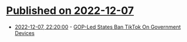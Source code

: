 # [Published on 2022-12-07](index.md)

* [2022-12-07, 22:20:00](https://news.slashdot.org/story/22/12/07/2154215/gop-led-states-ban-tiktok-on-government-devices?utm_source=rss1.0mainlinkanon&utm_medium=feed) - [GOP-Led States Ban TikTok On Government Devices](https://news.slashdot.org/story/22/12/07/2154215/gop-led-states-ban-tiktok-on-government-devices?utm_source=rss1.0mainlinkanon&utm_medium=feed)
